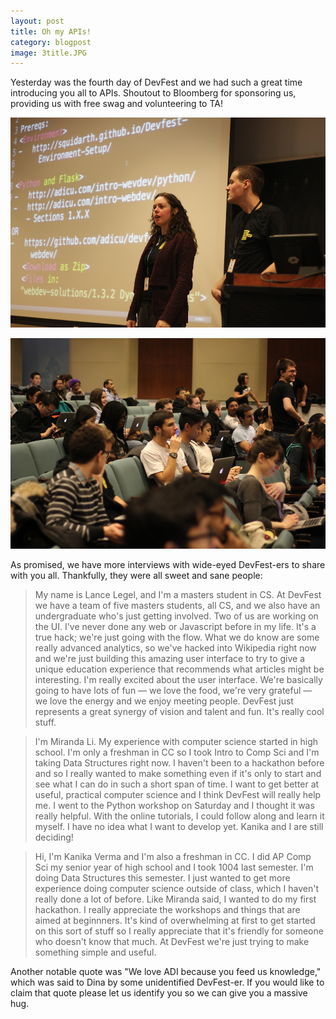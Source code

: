 ```yaml
---
layout: post
title: Oh my APIs!
category: blogpost
image: 3title.JPG
---
```

Yesterday was the fourth day of DevFest and we had such a great time introducing you all to APIs. Shoutout to Bloomberg for sponsoring us, providing us with free swag and volunteering to TA!

![bloomberg](/img/3bloombergtas.JPG)

![workshop](/img/3workshop.JPG)

As promised, we have more interviews with wide-eyed DevFest-ers to share with you all. Thankfully, they were all sweet and sane people:

> My name is Lance Legel, and I'm a masters student in CS. At DevFest we have a team of five masters students, all CS, and we also have an undergraduate who's just getting involved. Two of us are working on the UI. I've never done any web or Javascript before in my life. It's a true hack; we're just going with the flow. What we do know are some really advanced analytics, so we've hacked into Wikipedia right now and we're just building this amazing user interface to try to give a unique education experience that recommends what articles might be interesting. I'm really excited about the user interface. We're basically going to have lots of fun &mdash; we love the food, we're very grateful &mdash; we love the energy and we enjoy meeting people. DevFest just represents a great synergy of vision and talent and fun. It's really cool stuff.

> I'm Miranda Li. My experience with computer science started in high school. I'm only a freshman in CC so I took Intro to Comp Sci and I'm taking Data Structures right now. I haven't been to a hackathon before and so I really wanted to make something even if it's only to start and see what I can do in such a short span of time. I want to get better at useful, practical computer science and I think DevFest will really help me. I went to the Python workshop on Saturday and I thought it was really helpful. With the online tutorials, I could follow along and learn it myself. I have no idea what I want to develop yet. Kanika and I are still deciding!

> Hi, I'm Kanika Verma and I'm also a freshman in CC. I did AP Comp Sci my senior year of high school and I took 1004 last semester. I'm doing Data Structures this semester. I just wanted to get more experience doing computer science outside of class, which I haven't really done a lot of before. Like Miranda said, I wanted to do my first hackathon. I really appreciate the workshops and things that are aimed at beginnners. It's kind of overwhelming at first to get started on this sort of stuff so I really appreciate that it's friendly for someone who doesn't know that much. At DevFest we're just trying to make something simple and useful.

Another notable quote was "We love ADI because you feed us knowledge," which was said to Dina by some unidentified DevFest-er. If you would like to claim that quote please let us identify you so we can give you a massive hug.

